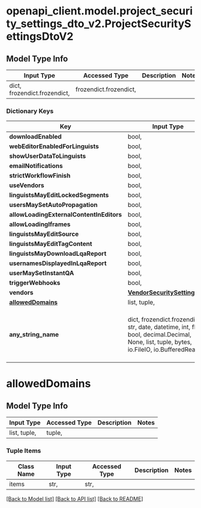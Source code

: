 # openapi_client.model.project_security_settings_dto_v2.ProjectSecuritySettingsDtoV2

## Model Type Info
Input Type | Accessed Type | Description | Notes
------------ | ------------- | ------------- | -------------
dict, frozendict.frozendict,  | frozendict.frozendict,  |  | 

### Dictionary Keys
Key | Input Type | Accessed Type | Description | Notes
------------ | ------------- | ------------- | ------------- | -------------
**downloadEnabled** | bool,  | BoolClass,  |  | [optional] 
**webEditorEnabledForLinguists** | bool,  | BoolClass,  |  | [optional] 
**showUserDataToLinguists** | bool,  | BoolClass,  |  | [optional] 
**emailNotifications** | bool,  | BoolClass,  |  | [optional] 
**strictWorkflowFinish** | bool,  | BoolClass,  |  | [optional] 
**useVendors** | bool,  | BoolClass,  |  | [optional] 
**linguistsMayEditLockedSegments** | bool,  | BoolClass,  |  | [optional] 
**usersMaySetAutoPropagation** | bool,  | BoolClass,  |  | [optional] 
**allowLoadingExternalContentInEditors** | bool,  | BoolClass,  |  | [optional] 
**allowLoadingIframes** | bool,  | BoolClass,  |  | [optional] 
**linguistsMayEditSource** | bool,  | BoolClass,  |  | [optional] 
**linguistsMayEditTagContent** | bool,  | BoolClass,  |  | [optional] 
**linguistsMayDownloadLqaReport** | bool,  | BoolClass,  |  | [optional] 
**usernamesDisplayedInLqaReport** | bool,  | BoolClass,  |  | [optional] 
**userMaySetInstantQA** | bool,  | BoolClass,  |  | [optional] 
**triggerWebhooks** | bool,  | BoolClass,  |  | [optional] 
**vendors** | [**VendorSecuritySettingsDto**](VendorSecuritySettingsDto.md) | [**VendorSecuritySettingsDto**](VendorSecuritySettingsDto.md) |  | [optional] 
**[allowedDomains](#allowedDomains)** | list, tuple,  | tuple,  |  | [optional] 
**any_string_name** | dict, frozendict.frozendict, str, date, datetime, int, float, bool, decimal.Decimal, None, list, tuple, bytes, io.FileIO, io.BufferedReader | frozendict.frozendict, str, BoolClass, decimal.Decimal, NoneClass, tuple, bytes, FileIO | any string name can be used but the value must be the correct type | [optional]

# allowedDomains

## Model Type Info
Input Type | Accessed Type | Description | Notes
------------ | ------------- | ------------- | -------------
list, tuple,  | tuple,  |  | 

### Tuple Items
Class Name | Input Type | Accessed Type | Description | Notes
------------- | ------------- | ------------- | ------------- | -------------
items | str,  | str,  |  | 

[[Back to Model list]](../../README.md#documentation-for-models) [[Back to API list]](../../README.md#documentation-for-api-endpoints) [[Back to README]](../../README.md)

